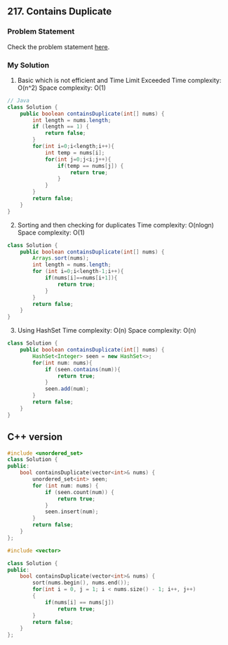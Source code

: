 ## 217. Contains Duplicate

### Problem Statement

Check the problem statement [here](https://leetcode.com/problems/contains-duplicate/description).

### My Solution

1. Basic which is not efficient and Time Limit Exceeded
   Time complexity: O(n^2)
   Space complexity: O(1)

```java
// Java
class Solution {
    public boolean containsDuplicate(int[] nums) {
        int length = nums.length;
        if (length == 1) {
            return false;
        }
        for(int i=0;i<length;i++){
            int temp = nums[i];
            for(int j=0;j<i;j++){
                if(temp == nums[j]) {
                    return true;
                }
            }
        }
        return false;
    }
}
```

2. Sorting and then checking for duplicates
   Time complexity: O(nlogn)
   Space complexity: O(1)

```java
class Solution {
    public boolean containsDuplicate(int[] nums) {
        Arrays.sort(nums);
        int length = nums.length;
        for (int i=0;i<length-1;i++){
            if(nums[i]==nums[i+1]){
                return true;
            }
        }
        return false;
    }
}
```

3. Using HashSet
   Time complexity: O(n)
   Space complexity: O(n)

```java
class Solution {
    public boolean containsDuplicate(int[] nums) {
        HashSet<Integer> seen = new HashSet<>;
        for(int num: nums){
            if (seen.contains(num)){
                return true;
            }
            seen.add(num);
        }
        return false;
    }
}
```

## C++ version

```cpp
#include <unordered_set>
class Solution {
public:
    bool containsDuplicate(vector<int>& nums) {
        unordered_set<int> seen;
        for (int num: nums) {
            if (seen.count(num)) {
                return true;
            }
            seen.insert(num);
        }
        return false;
    }
};
```

```cpp
#include <vector>

class Solution {
public:
    bool containsDuplicate(vector<int>& nums) {
        sort(nums.begin(), nums.end());
        for(int i = 0, j = 1; i < nums.size() - 1; i++, j++)
        {
            if(nums[i] == nums[j])
                return true;
        }
        return false;
    }
};
```
